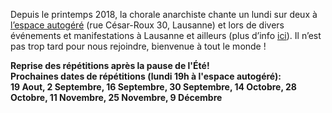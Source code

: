 Depuis le printemps 2018, la chorale anarchiste chante un lundi sur deux
à [l’espace autogéré](https://espaceautogere.squat.net) (rue César-Roux
30, Lausanne) et lors de divers événements et manifestations à Lausanne
et ailleurs (plus d’info
[ici](https://lachorale.ch/site/flyers/201912_Article_Moins.jpg)). Il
n’est pas trop tard pour nous rejoindre, bienvenue à tout le monde !  
  
  
**Reprise des répétitions après la pause de l'Été!  
Prochaines dates de répétitions (lundi 19h à l'espace autogéré):  
19 Aout, 2 Septembre, 16 Septembre, 30 Septembre, 14 Octobre, 28
Octobre, 11 Novembre, 25 Novembre, 9 Décembre**
